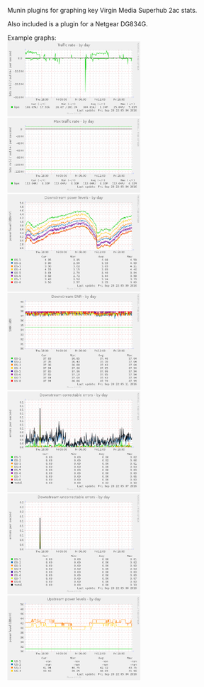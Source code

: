 Munin plugins for graphing key Virgin Media Superhub 2ac stats.

Also included is a plugin for a Netgear DG834G.

Example graphs:  
<img src="example-graphs/superhub_traffic-day.png?raw=true" width="300px">
<img src="example-graphs/superhub_rates-day.png?raw=true" width="300px">  
<img src="example-graphs/superhub_downstream_power-day.png?raw=true" width="300px">
<img src="example-graphs/superhub_downstream_snr-day.png?raw=true" width="300px">  
<img src="example-graphs/superhub_downstream_pre_errors-day.png?raw=true" width="300px">
<img src="example-graphs/superhub_downstream_post_errors-day.png?raw=true" width="300px">  
<img src="example-graphs/superhub_upstream_power-day.png?raw=true" width="300px">
